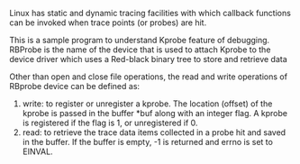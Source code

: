 
Linux has static and dynamic tracing facilities with which callback functions can be invoked when
trace points (or probes) are hit.

This is a sample program to understand Kprobe feature of debugging. RBProbe is the name of the device that
is used to attach Kprobe to the device driver which uses a Red-black binary tree to store and retrieve data

Other than open and close file operations, the read and write operations of RBprobe device can be defined
as:
1. write: to register or unregister a kprobe. The location (offset) of the kprobe is passed in the buffer
*buf along with an integer flag. A kprobe is registered if the flag is 1, or unregistered if 0.
2. read: to retrieve the trace data items collected in a probe hit and saved in the buffer. If the buffer
is empty, -1 is returned and errno is set to EINVAL.
